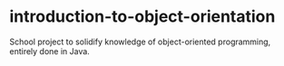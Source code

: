 # introduction-to-object-orientation
School project to solidify knowledge of object-oriented programming, entirely done in Java.
